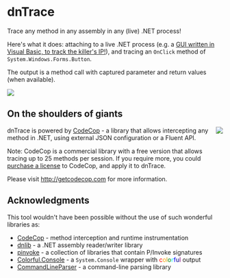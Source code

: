 # dnTrace
Trace any method in any assembly in any (live) .NET process!

Here's what it does: attaching to a live .NET process (e.g. a [GUI written in Visual Basic, to track the killer's IP!](https://www.youtube.com/watch?v=hkDD03yeLnU)), and tracing an `OnClick` method of `System.Windows.Forms.Button`.

The output is a method call with captured parameter and return values (when available).

![](https://i.imgur.com/j1LQwmM.gif)

## On the shoulders of giants

<img src="http://getcodecop.com/content/img/photo.png" align="right" />dnTrace is powered by [CodeCop](http://getcodecop.com/) - a library that allows intercepting any method in .NET, using external JSON configuration or a Fluent API.

Note: CodeCop is a commercial library with a free version that allows tracing up to 25 methods per session. If you require more, you could [purchase a license](http://getcodecop.com/#pricing) to CodeCop, and apply it to dnTrace.

Please visit http://getcodecop.com for more information.

## Acknowledgments

This tool wouldn't have been possible without the use of such wonderful libraries as:

* [CodeCop](http://getcodecop.com/) - method interception and runtime instrumentation
* [dnlib](https://github.com/0xd4d/dnlib) - a .NET assembly reader/writer library
* [pinvoke](https://github.com/AArnott/pinvoke) - a collection of libraries that contain P/Invoke signatures
* [Colorful.Console](http://colorfulconsole.com/) - a `System.Console` wrapper with <font color="red">c</font><font color="orange">o</font><font color="cantaloupe">l</font><font color="green">o</font><font color="cyan">r</font><font color="blue">f</font><font color="darkblue">u</font><font color="purple">l</font> output
* [CommandLineParser](https://github.com/gsscoder/commandline) - a command-line parsing library
